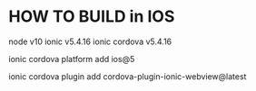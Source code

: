 # HOW TO BUILD in IOS

node v10
ionic v5.4.16
ionic cordova v5.4.16


ionic cordova platform add ios@5

ionic cordova plugin add cordova-plugin-ionic-webview@latest

